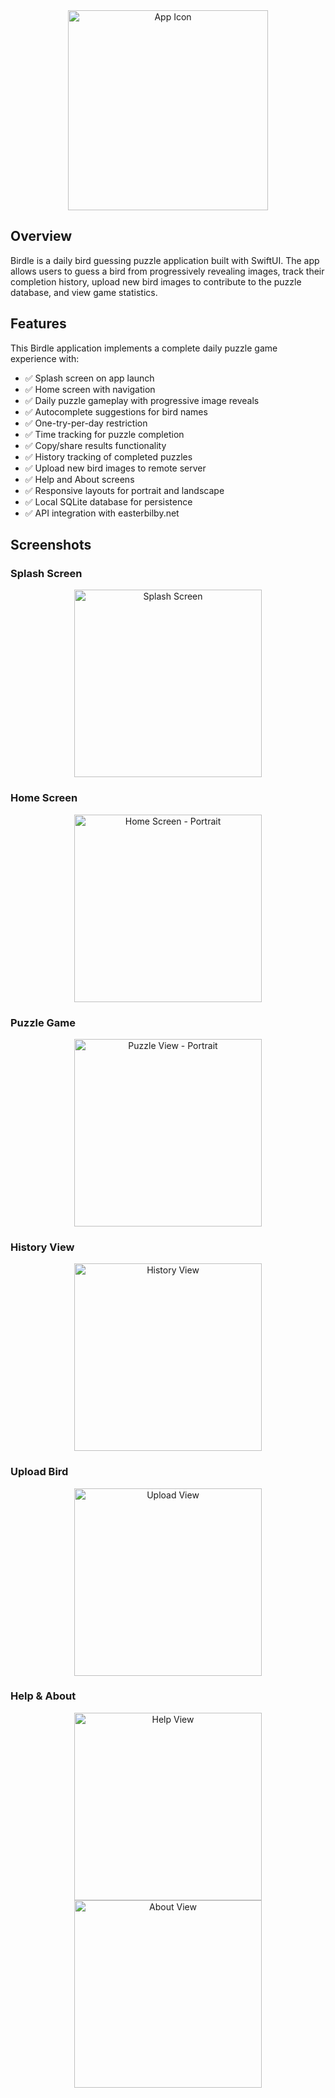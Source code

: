 <div align="center">
  <img src="Birdie-Assignment2-SwiftUI/Assets.xcassets/AppIcon.appiconset/AppIcon.png" alt="App Icon" width="320">
</div>

## Overview

Birdle is a daily bird guessing puzzle application built with SwiftUI. The app allows users to guess a bird from progressively revealing images, track their completion history, upload new bird images to contribute to the puzzle database, and view game statistics.

## Features
This Birdle application implements a complete daily puzzle game experience with:
- ✅ Splash screen on app launch
- ✅ Home screen with navigation
- ✅ Daily puzzle gameplay with progressive image reveals
- ✅ Autocomplete suggestions for bird names
- ✅ One-try-per-day restriction
- ✅ Time tracking for puzzle completion
- ✅ Copy/share results functionality
- ✅ History tracking of completed puzzles
- ✅ Upload new bird images to remote server
- ✅ Help and About screens
- ✅ Responsive layouts for portrait and landscape
- ✅ Local SQLite database for persistence
- ✅ API integration with easterbilby.net

## Screenshots

### Splash Screen
<div align="center">
  <img src="images/splash-screen.png" alt="Splash Screen" width="300">
</div>

### Home Screen
<div align="center">
  <img src="images/home-screen.png" alt="Home Screen - Portrait" width="300">
</div>

### Puzzle Game
<div align="center">
  <img src="images/puzzle-portrait.png" alt="Puzzle View - Portrait" width="300">
</div>

### History View
<div align="center">
  <img src="images/history-view.png" alt="History View" width="300">
</div>

### Upload Bird
<div align="center">
  <img src="images/upload-view.png" alt="Upload View" width="300">
</div>

### Help & About
<div align="center">
  <img src="images/help-view.png" alt="Help View" width="300">
  <img src="images/about-view.png" alt="About View" width="300">
</div>
